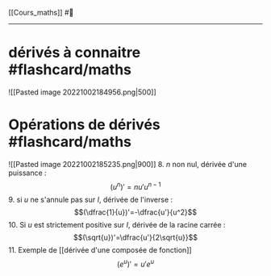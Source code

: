 [[Cours_maths]] #📝 

---
# dérivés à connaitre #flashcard/maths
![[Pasted image 20221002184956.png|500]]
# Opérations de dérivés #flashcard/maths 
![[Pasted image 20221002185235.png|900]]
8. $n$ non nul, dérivée d'une puissance :$$(u^n)'=nu'u^{n-1}$$
9. si $u$ ne s'annule pas sur $I$, dérivée de l'inverse :$$(\dfrac{1}{u})'=-\dfrac{u'}{u^2}$$
10. Si $u$ est strictement positive sur $I$, dérivée de la racine carrée :$$(\sqrt{u})'=\dfrac{u'}{2\sqrt{u}}$$
11. Exemple de [[dérivée d'une composée de fonction]] $$(e^u)'=u'e^u$$